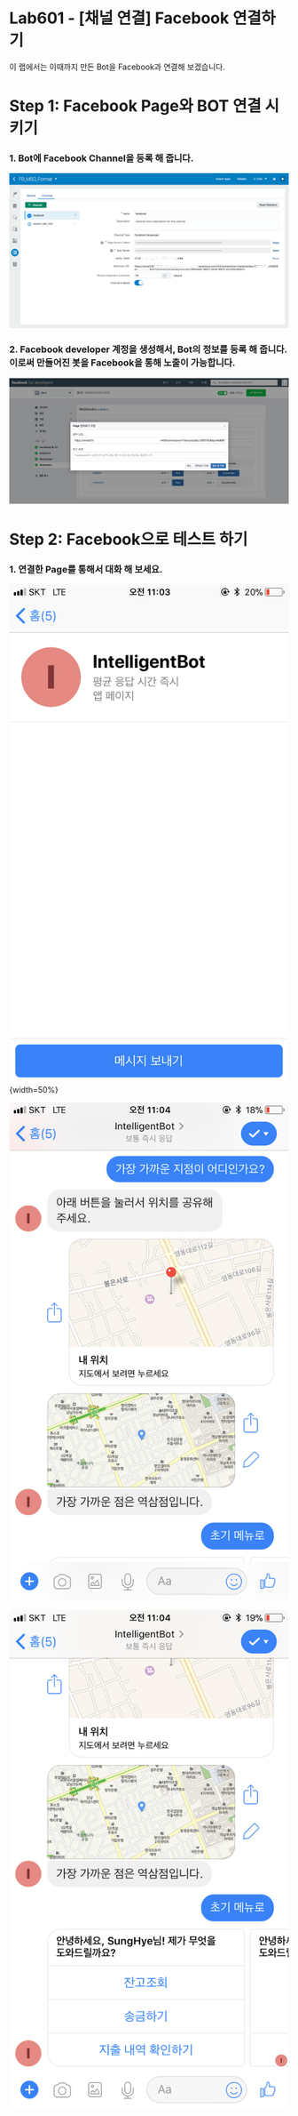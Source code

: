 Lab601 - [채널 연결] Facebook 연결하기
=======

이 랩에서는 이때까지 만든 Bot을 Facebook과 연결해 보겠습니다. 


**Step 1: Facebook Page와 BOT 연결 시키기**
=======

### 1. Bot에 Facebook Channel을 등록 해 줍니다.

![Screen Shot 2018-04-19 at 2.29.24 P](media/15241165546662/Screen%20Shot%202018-04-19%20at%202.29.24%20PM.png)


### 2. Facebook developer 계정을 생성해서, Bot의 정보를 등록 해 줍니다. 이로써 만들어진 봇을 Facebook을 통해 노출이 가능합니다.

![Screen Shot 2018-04-19 at 2.43.54 P](media/15241165546662/Screen%20Shot%202018-04-19%20at%202.43.54%20PM.png)


**Step 2: Facebook으로 테스트 하기**
=======

### 1. 연결한 Page를 통해서 대화 해 보세요. 

![KakaoTalk_Photo_2018-08-08-11-05-10](media/15336451187492/KakaoTalk_Photo_2018-08-08-11-05-10.png){width=50%}

![KakaoTalk_Photo_2018-08-08-11-05-08](media/15336451187492/KakaoTalk_Photo_2018-08-08-11-05-08.png)

![KakaoTalk_Photo_2018-08-08-11-05-12](media/15336451187492/KakaoTalk_Photo_2018-08-08-11-05-12.png)

